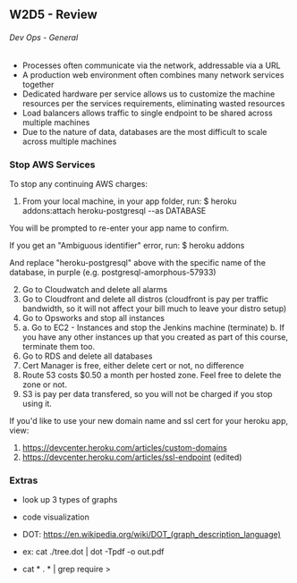 ## W2D5 - Review

###### Dev Ops - General
* Processes often communicate via the network, addressable via a URL
* A production web environment often combines many network services together
* Dedicated hardware per service allows us to customize the machine resources per the services requirements, eliminating wasted resources
* Load balancers allows traffic to single endpoint to be shared across multiple machines
* Due to the nature of data, databases are the most difficult to scale across multiple machines

### Stop AWS Services
To stop any continuing AWS charges:
 1. From your local machine, in your app folder, run:
 $ heroku addons:attach heroku-postgresql --as DATABASE

 You will be prompted to re-enter your app name to confirm.

 If you get an "Ambiguous identifier" error, run:
 $ heroku addons

 And replace "heroku-postgresql" above with the specific name of the database, in purple (e.g. postgresql-amorphous-57933)

 2. Go to Cloudwatch and delete all alarms
 3. Go to Cloudfront and delete all distros (cloudfront is pay per traffic bandwidth, so it will not affect your bill much to leave your distro setup)
 4. Go to Opsworks and stop all instances
 5. a. Go to EC2 - Instances and stop the Jenkins machine (terminate)
    b. If you have any other instances up that you created as part of this course, terminate them too.
 6. Go to RDS and delete all databases
 7. Cert Manager is free, either delete cert or not, no difference
 8. Route 53 costs $0.50 a month per hosted zone. Feel free to delete the zone or not.
 9. S3 is pay per data transfered, so you will not be charged if you stop using it.

If you'd like to use your new domain name and ssl cert for your heroku app, view:
 1. https://devcenter.heroku.com/articles/custom-domains
 2. https://devcenter.heroku.com/articles/ssl-endpoint (edited)

### Extras

* look up 3 types of graphs

* code visualization
* DOT: https://en.wikipedia.org/wiki/DOT_(graph_description_language)
* ex: cat ./tree.dot | dot -Tpdf -o out.pdf

* cat * . * | grep require >